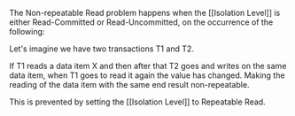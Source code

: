 


The Non-repeatable Read problem happens when the [[Isolation Level]] is either Read-Committed or Read-Uncommitted, on the occurrence of the following:

Let's imagine we have two transactions T1 and T2.

If T1 reads a data item X and then after that T2 goes and writes on the same data item, when T1 goes to read it again the value has changed. Making the reading of the data item  with the same end result non-repeatable.

This is prevented by setting the [[Isolation Level]] to Repeatable Read.
